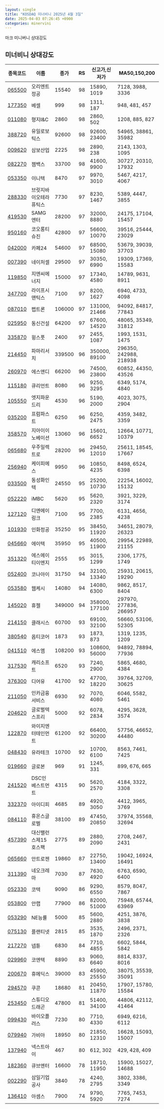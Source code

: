 ```yaml
---
layout: single
title: "KOSDAQ 미너비니 2025년 4월 3일"
date: 2025-04-03 07:26:45 +0900
categories: minervini
---
```

마크 미니버니 상대강도
## 미너비니 상대강도

|종목코드|이름|종가|RS|신고가,신저가|MA50,150,200|
|------|---|---|--|---------|------------|
|[065500](https://finance.daum.net/quotes/A065500)|오리엔트정공|15540|98|15890, 1019|7128, 3988, 3336|
|[177350](https://finance.daum.net/quotes/A177350)|베셀|999|98|1311, 187|948, 481, 457|
|[011080](https://finance.daum.net/quotes/A011080)|형지I&C|2860|98|2860, 502|1208, 885, 827|
|[388720](https://finance.daum.net/quotes/A388720)|유일로보틱스|92600|98|92600, 23400|54965, 38861, 35982|
|[009620](https://finance.daum.net/quotes/A009620)|삼보산업|2225|98|2890, 238|2143, 1303, 1095|
|[082270](https://finance.daum.net/quotes/A082270)|젬백스|33700|98|41600, 9900|30727, 20310, 17932|
|[053350](https://finance.daum.net/quotes/A053350)|이니텍|8470|97|9970, 3010|5467, 4217, 4067|
|[288330](https://finance.daum.net/quotes/A288330)|브릿지바이오테라퓨틱스|7730|97|8230, 1467|5389, 4447, 3855|
|[419530](https://finance.daum.net/quotes/A419530)|SAMG엔터|28200|97|32000, 8880|24175, 17104, 15457|
|[950160](https://finance.daum.net/quotes/A950160)|코오롱티슈진|42800|97|56600, 10070|39516, 25444, 23029|
|[042000](https://finance.daum.net/quotes/A042000)|카페24|54600|97|68500, 15080|53679, 39039, 37703|
|[007390](https://finance.daum.net/quotes/A007390)|네이처셀|29500|97|30350, 6990|19309, 17369, 15583|
|[119850](https://finance.daum.net/quotes/A119850)|지엔씨에너지|15000|97|17340, 4580|14789, 9631, 8911|
|[347700](https://finance.daum.net/quotes/A347700)|라이프시맨틱스|7100|97|8200, 1627|6940, 4733, 4098|
|[087010](https://finance.daum.net/quotes/A087010)|펩트론|106000|97|131000, 21466|94092, 84817, 77843|
|[025950](https://finance.daum.net/quotes/A025950)|동신건설|64200|97|67600, 14520|48065, 35349, 31812|
|[335870](https://finance.daum.net/quotes/A335870)|윙스풋|2400|97|2455, 1087|1993, 1531, 1475|
|[214450](https://finance.daum.net/quotes/A214450)|파마리서치|339500|96|350000, 89100|296350, 242988, 218938|
|[260970](https://finance.daum.net/quotes/A260970)|에스앤디|66200|96|74500, 23800|60852, 44350, 43526|
|[115180](https://finance.daum.net/quotes/A115180)|큐리언트|8080|96|9250, 3295|6349, 5174, 4840|
|[105550](https://finance.daum.net/quotes/A105550)|엣지파운드리|4530|96|5190, 2000|4023, 3075, 2904|
|[035200](https://finance.daum.net/quotes/A035200)|프럼파스트|6250|96|6250, 2475|4359, 3482, 3359|
|[358570](https://finance.daum.net/quotes/A358570)|지아이이노베이션|13060|96|15601, 6652|12664, 10771, 10379|
|[065680](https://finance.daum.net/quotes/A065680)|우주일렉트로|28200|96|29450, 12010|25611, 18545, 17667|
|[256940](https://finance.daum.net/quotes/A256940)|케이피에스|9950|96|10850, 4235|8498, 6524, 6398|
|[033500](https://finance.daum.net/quotes/A033500)|동성화인텍|24550|95|25200, 10730|22254, 16002, 15132|
|[052220](https://finance.daum.net/quotes/A052220)|iMBC|5620|95|5620, 2320|3921, 3229, 3174|
|[127120](https://finance.daum.net/quotes/A127120)|디엔에이링크|7100|95|7700, 2385|6131, 4656, 4238|
|[101930](https://finance.daum.net/quotes/A101930)|인화정공|35250|95|38450, 11920|34651, 28079, 26323|
|[045660](https://finance.daum.net/quotes/A045660)|에이텍|35950|95|40500, 11900|29954, 22989, 21155|
|[351320](https://finance.daum.net/quotes/A351320)|에스에이티이엔지|2555|95|3015, 1299|2306, 1775, 1749|
|[052400](https://finance.daum.net/quotes/A052400)|코나아이|31750|94|32100, 13340|25931, 20615, 19290|
|[053580](https://finance.daum.net/quotes/A053580)|웹케시|14080|94|14080, 6300|9862, 8517, 8404|
|[145020](https://finance.daum.net/quotes/A145020)|휴젤|349000|94|358000, 177100|297970, 277836, 266957|
|[214150](https://finance.daum.net/quotes/A214150)|클래시스|60700|93|69100, 32100|56660, 53106, 52305|
|[380540](https://finance.daum.net/quotes/A380540)|옵티코어|1873|93|1873, 873|1319, 1235, 1209|
|[041510](https://finance.daum.net/quotes/A041510)|에스엠|108200|93|108600, 56000|94892, 78894, 77936|
|[317530](https://finance.daum.net/quotes/A317530)|캐리소프트|6520|93|7240, 2900|5865, 4680, 4384|
|[376300](https://finance.daum.net/quotes/A376300)|디어유|41700|92|47700, 18220|39764, 32709, 30625|
|[211050](https://finance.daum.net/quotes/A211050)|인카금융서비스|6930|92|7070, 4080|6046, 5582, 5461|
|[204620](https://finance.daum.net/quotes/A204620)|글로벌텍스프리|5000|92|6078, 2834|4295, 3628, 3574|
|[122870](https://finance.daum.net/quotes/A122870)|와이지엔터테인먼트|61200|92|66400, 30200|57756, 46652, 44480|
|[048430](https://finance.daum.net/quotes/A048430)|유라테크|10700|92|10700, 6100|8563, 7461, 7425|
|[019660](https://finance.daum.net/quotes/A019660)|글로본|969|91|1245, 331|899, 676, 665|
|[241520](https://finance.daum.net/quotes/A241520)|DSC인베스트먼트|4315|90|5620, 2570|4184, 3322, 3308|
|[332370](https://finance.daum.net/quotes/A332370)|아이디피|4685|89|4920, 3050|4412, 3965, 3769|
|[084110](https://finance.daum.net/quotes/A084110)|휴온스글로벌|38100|89|47450, 20850|37974, 35568, 32694|
|[457390](https://finance.daum.net/quotes/A457390)|대신밸런스제15호스팩|2775|89|2880, 2090|2708, 2467, 2431|
|[065660](https://finance.daum.net/quotes/A065660)|안트로젠|19860|87|22750, 13400|19042, 16924, 16491|
|[311390](https://finance.daum.net/quotes/A311390)|네오크레마|7030|87|7630, 4920|6763, 6590, 6400|
|[052330](https://finance.daum.net/quotes/A052330)|코텍|9090|86|9290, 6550|8579, 8047, 7867|
|[053800](https://finance.daum.net/quotes/A053800)|안랩|77900|86|82000, 51000|75948, 65744, 63969|
|[053290](https://finance.daum.net/quotes/A053290)|NE능률|5000|85|5600, 2880|4251, 3876, 3838|
|[075130](https://finance.daum.net/quotes/A075130)|플랜티넷|2815|85|3535, 1870|2496, 2371, 2326|
|[217270](https://finance.daum.net/quotes/A217270)|넵튠|6830|84|7710, 4855|6602, 5844, 5842|
|[029960](https://finance.daum.net/quotes/A029960)|코엔텍|8890|83|9060, 6640|8814, 8337, 8016|
|[200670](https://finance.daum.net/quotes/A200670)|휴메딕스|39000|83|45900, 25550|38075, 35539, 35091|
|[294570](https://finance.daum.net/quotes/A294570)|쿠콘|18680|81|20450, 11870|17907, 15780, 15584|
|[253450](https://finance.daum.net/quotes/A253450)|스튜디오드래곤|47800|81|51400, 34100|44806, 42112, 41464|
|[099430](https://finance.daum.net/quotes/A099430)|바이오플러스|7230|80|7710, 4330|6949, 6216, 6112|
|[079940](https://finance.daum.net/quotes/A079940)|가비아|18950|80|21850, 12310|16628, 15093, 15007|
|[137940](https://finance.daum.net/quotes/A137940)|넥스트아이|467|80|612, 302|429, 428, 409|
|[182360](https://finance.daum.net/quotes/A182360)|큐브엔터|16600|78|18710, 11950|15900, 15027, 14688|
|[002290](https://finance.daum.net/quotes/A002290)|삼일기업공사|3840|78|4240, 2795|3802, 3386, 3349|
|[136410](https://finance.daum.net/quotes/A136410)|아셈스|7900|74|9790, 5920|7765, 7453, 7274|


